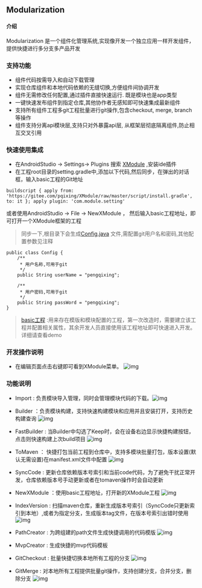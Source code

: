 ##  Modularization
#### 介绍
Modularization 是一个组件化管理系统,实现像开发一个独立应用一样开发组件，提供快捷进行多分支多产品开发


### 支持功能
* 组件代码按需导入和自动下载管理
* 实现仓库组件和本地代码依赖的无缝切换,方便组件间协调开发
* 组件无需修改任何配置,通过插件直接快速运行. 既是模块也是app类型
* 一键快速发布组件到指定仓库,其他协作者无感知即可快速集成最新组件
* 支持所有组件工程多git工程批量进行git操作,包含checkout, merge, branch等操作
* 组件支持分离api模块层,支持只对外暴露api层, 从框架层彻底隔离组件,防止相互交叉引用
  
  
### 快速使用集成
* 在AndroidStudio -> Settings-> Plugins 搜索 [XModule](https://plugins.jetbrains.com/plugin/12121-xmodule) ,安装ide插件
* 在工程root目录的setting.gradle中,添加以下代码,然后同步，在弹出的对话框，输入basic工程的Git地址
```
buildscript { apply from: 'https://gitee.com/pqixing/XModule/raw/master/script/install.gradle', to: it }; apply plugin: 'com.module.setting'
```

或者使用AndroidStudio -> File -> NewXModule ， 然后输入basic工程地址，即可打开一个XModule框架的工程
> 同步一下,根目录下会生成[Config.java](tools/src/main/java/com/pqixing/Config.java) 文件,需配置git用户名和密码,其他配置参数见注释
```
public class Config {
    /**
     * 用户名称,可用于git
     */
    public String userName = "pengqixing";

    /**
     * 用户密码,可用于git
     */
    public String passWord = "pengqixing";
}
```
> [basic工程](https://github.com/pqixing/x_basic.git) :用来存在模版和模块配置的工程，第一次改造时，需要建立该工程并配置相关属性，其余开发人员直接使用该工程地址即可快速进入开发。详细请查看demo

### 开发操作说明 
* 在编辑页面点击右键即可看到XModule菜单。 ![img](imgs/xmodule.png) 
### 功能说明
* Import : 负责模块导入管理，同时会管理模块代码的下载。![img](imgs/import.png) 
 
* Builder ：负责模块构建，支持快速构建模块和应用并且安装打开，支持历史构建查询 ![img](imgs/builder.png)
* FastBuilder : 当Builder中勾选了Keep时，会在设备右边显示快捷构建按钮，点击则快速构建上次build项目  ![img](imgs/fastbuilder.png)
* ToMaven ： 快捷打包当前工程到仓库中，支持多模块批量打包，版本设置(默认无需设置)在manifest.xml文件中配置 ![img](imgs/tomaven.png) 
* SyncCode : 更新仓库依赖版本号索引和当前code代码，为了避免干扰正常开发，仓库依赖版本号手动更新或者在tomaven操作时会自动更新
* NewXModule ：使用basic工程地址，打开新的XModule工程 ![img](imgs/newxmodule.png)
* IndexVersion : 扫描maven仓库，重新生成版本号索引（SyncCode只更新索引到本地）,或者为指定分支，生成版本tag文件，在版本号索引出错时使用 ![img](imgs/indexversion.png)
* PathCreator : 为跨组建的path文件生成快捷调用的代码模版 ![img](imgs/newxmodule.png)
* MvpCreator : 生成快捷的mvp代码模板
* GitCheckout : 批量快捷切换本地所有工程的分支  ![img](imgs/gitcheckout.png)
* GitMerge : 对本地所有工程提供批量git操作，支持创建分支，合并分支，删除分支 ![img](imgs/gitmerge.png)
  




